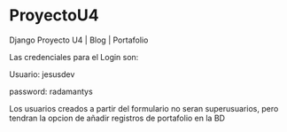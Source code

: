 # ProyectoU4
Django Proyecto U4 | Blog | Portafolio 

Las credenciales para el Login son:

Usuario: jesusdev

password: radamantys

Los usuarios creados a partir del formulario no seran superusuarios,
pero tendran la opcion de añadir registros de portafolio en la BD


